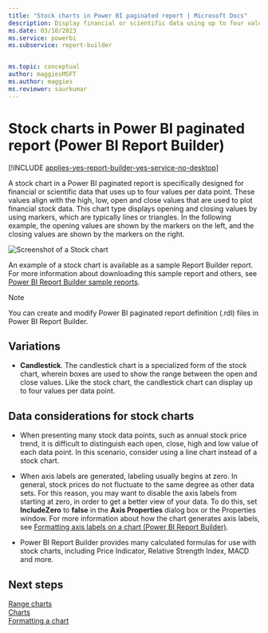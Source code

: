 ```yaml
---
title: "Stock charts in Power BI paginated report | Microsoft Docs"
description: Display financial or scientific data using up to four values per data point in a Power BI paginated report using markers such as lines or triangles in Power BI Report Builder.
ms.date: 03/10/2023
ms.service: powerbi
ms.subservice: report-builder


ms.topic: conceptual
author: maggiesMSFT
ms.author: maggies
ms.reviewer: saurkumar
---
```


# Stock charts in Power BI paginated report (Power BI Report Builder)
[!INCLUDE [applies-yes-report-builder-yes-service-no-desktop](../../../includes/applies-yes-report-builder-yes-service-no-desktop.md)]

  A stock chart in a Power BI paginated report is specifically designed for financial or scientific data that uses up to four values per data point. These values align with the high, low, open and close values that are used to plot financial stock data. This chart type displays opening and closing values by using markers, which are typically lines or triangles. In the following example, the opening values are shown by the markers on the left, and the closing values are shown by the markers on the right.  
  
 ![Screenshot of a Stock chart](../media/paginated-reports-visualizations/stock-chart.gif "Stock chart")  
  
 An example of a stock chart is available as a sample Report Builder report. For more information about downloading this sample report and others, see [Power BI Report Builder sample reports](https://go.microsoft.com/fwlink/?LinkId=198283).  
  
> [!NOTE]  
>  You can create and modify Power BI paginated report definition (.rdl) files in Power BI Report Builder.
  
## Variations  
  
-   **Candlestick**. The candlestick chart is a specialized form of the stock chart, wherein boxes are used to show the range between the open and close values. Like the stock chart, the candlestick chart can display up to four values per data point.  
  
## Data considerations for stock charts  
  
-   When presenting many stock data points, such as annual stock price trend, it is difficult to distinguish each open, close, high and low value of each data point. In this scenario, consider using a line chart instead of a stock chart.  
  
-   When axis labels are generated, labeling usually begins at zero.  In general, stock prices do not fluctuate to the same degree as other data sets. For this reason, you may want to disable the axis labels from starting at zero, in order to get a better view of your data. To do this, set **IncludeZero** to **false** in the **Axis Properties** dialog box or the Properties window. For more information about how the chart generates axis labels, see [Formatting axis labels on a chart &#40;Power BI Report Builder&#41;](/sql/reporting-services/report-design/formatting-axis-labels-on-a-chart-report-builder-and-ssrs).  
  
-  Power BI Report Builder provides many calculated formulas for use with stock charts, including Price Indicator, Relative Strength Index, MACD and more.  

## Next steps

[Range charts](/sql/reporting-services/report-design/range-charts-report-builder-and-ssrs)   
[Charts](/sql/reporting-services/report-design/charts-report-builder-and-ssrs)   
[Formatting a chart](/sql/reporting-services/report-design/formatting-a-chart-report-builder-and-ssrs)    
